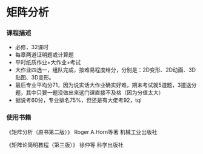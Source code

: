 # 矩阵分析

### 课程描述
- 必修，32课时
- 每章两道证明题或计算题
- 平时纸质作业+大作业+考试
- 大作业四选一，组队完成，按难易程度给分，分别是：2D变形、2D动画、3D贴图、3D变形。
- 最后专业平均分71，因为说实话大作业确实好难，期末考试就5道题，3道送分题，其中只要一题没做出来这门课直接不及格（因为分值太大）
- 据说考60分，专业排名75%，但还是有大佬考92，tql

### 使用书籍
《矩阵分析（原书第二版）》 Roger A.Horn等著 机械工业出版社

《矩阵论简明教程（第三版）》 徐仲等 科学出版社

